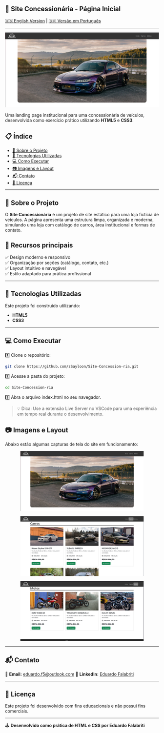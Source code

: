 ## 🚗 Site Concessionária - Página Inicial

[🇺🇸 English Version](README.md) | [🇧🇷 Versão em Português](#)

---

![Site Concessionária](imagem/Screenshot_1.png)

Uma landing page institucional para uma concessionária de veículos, desenvolvida como exercício prático utilizando **HTML5** e **CSS3**.

## 📋 Índice

- [📌 Sobre o Projeto](#-sobre-o-projeto)
- [🚀 Tecnologias Utilizadas](#-tecnologias-utilizadas)
- [💻 Como Executar](#-como-executar)
- [📷 Imagens e Layout](#-imagens-e-layout)
- [📬 Contato](#-contato)
- [📜 Licença](#-licença)

---

## 📌 Sobre o Projeto

O **Site Concessionária** é um projeto de site estático para uma loja fictícia de veículos. A página apresenta uma estrutura limpa, organizada e moderna, simulando uma loja com catálogo de carros, área institucional e formas de contato.

## 🔹 Recursos principais

✅ Design moderno e responsivo  
✅ Organização por seções (catálogo, contato, etc.)  
✅ Layout intuitivo e navegável  
✅ Estilo adaptado para prática profissional

---

## 🚀 Tecnologias Utilizadas

Este projeto foi construído utilizando:

- **HTML5**
- **CSS3**

---

## 💻 Como Executar

1️⃣ Clone o repositório:  
```bash
git clone https://github.com/zSayloon/Site-Concession-ria.git
```
2️⃣ Acesse a pasta do projeto:
```bash
cd Site-Concession-ria
```
3️⃣ Abra o arquivo index.html no seu navegador.

> 💡 Dica: Use a extensão Live Server no VSCode para uma experiência em tempo real durante o desenvolvimento.

## 📷 Imagens e Layout

Abaixo estão algumas capturas de tela do site em funcionamento:

<p align="center">
  <img src="imagem/Screenshot_1.png" alt="Página Inicial" width="80%">
</p>

<p align="center">
  <img src="imagem/Screenshot_2.png" alt="Catálogo de Carros" width="80%">
</p>

<p align="center">
  <img src="imagem/Screenshot_3.png" alt="Catálogo de Motos" width="80%">
</p>

--- 

## 📬 Contato

📧 **Email:** eduardo.f5@outlook.com
🔗 **LinkedIn:** [Eduardo Falabriti](https://www.linkedin.com/in/eduardo-falabriti-b-ferreira-537241310/)

---

## 📜 Licença
Este projeto foi desenvolvido com fins educacionais e não possui fins comerciais.

---
 
🕹️ **Desenvolvido como prática de HTML e CSS por Eduardo Falabriti**
